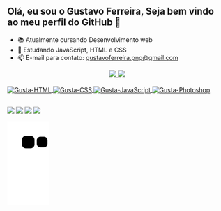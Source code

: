 ## Olá, eu sou o Gustavo Ferreira, Seja bem vindo ao meu perfil do GitHub 👋

- 📚 Atualmente cursando Desenvolvimento web
- 🌱 Estudando JavaScript, HTML e CSS
- 📫 E-mail para contato: gustavoferreira.png@gmail.com

<div align="center">
  <a href="https://github.com/gustapng">
  <img height="180em" src="https://github-readme-stats.vercel.app/api?username=gustapng&show_icons=true&theme=dark&include_all_commits=true&count_private=true"/>
  <img height="180em" src="https://github-readme-stats.vercel.app/api/top-langs/?username=gustapng&layout=compact&langs_count=7&theme=dark"/>
</div align="center">
  <div style="display: inline_block"><br>
  <img align="center" alt="Gusta-HTML" height="30" width="40" src="https://cdn.jsdelivr.net/gh/devicons/devicon/icons/html5/html5-original.svg">
  <img align="center" alt="Gusta-CSS" height="30" width="40" src="https://cdn.jsdelivr.net/gh/devicons/devicon/icons/css3/css3-original.svg">
  <img align="center" alt="Gusta-JavaScript" height="30" width="40" src="https://cdn.jsdelivr.net/gh/devicons/devicon/icons/javascript/javascript-original.svg">
  <img align="center" alt="Gusta-Photoshop" height="30" width="40" src="https://cdn.jsdelivr.net/gh/devicons/devicon/icons/photoshop/photoshop-plain.svg">
</div>
  
  ##

  <div> 
  <a href="https://www.instagram.com/guuxts/" target="_blank"><img src="https://img.shields.io/badge/-Instagram-%23E4405F?style=for-the-badge&logo=instagram&logoColor=white" target="_blank"></a>
  <a href = "mailto:gustavoferreira.png@gmail.com"><img src="https://img.shields.io/badge/-Gmail-%23333?style=for-the-badge&logo=gmail&logoColor=white" target="_blank"></a>
  <a href="https://www.linkedin.com/in/gustavo-ferreira-1a7741223/" target="_blank"><img src="https://img.shields.io/badge/-LinkedIn-%230077B5?style=for-the-badge&logo=linkedin&logoColor=white" target="_blank"></a>
  <a href="https://www.twitch.tv/guuxts" target="_blank"><img src="https://img.shields.io/badge/Twitch-9146FF?style=for-the-badge&logo=twitch&logoColor=white" target="_blank"></a>
</div>

  ![Snake animation](https://github.com/gustapng/gustapng/blob/output/github-contribution-grid-snake.svg)
